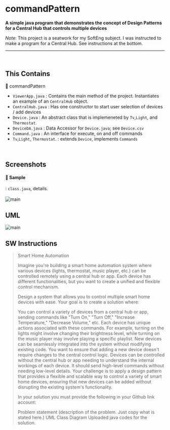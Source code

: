 # commandPattern

**A simple java program that demonstrates the concept of Design Patterns for a Central Hub that controls multiple devices** <br>

*Note*: This project is a seatwork for my SoftEng subject. I was instructed to make a program for a Central Hub. See instructions at the bottom.


---

<br>

## This Contains
📁 commandPattern <br>
- `ViewerApp.java` : Contains the main method of the project. Instantiates an example of an `CentralHub` object.
- `CentralHub.java` : Has one constructor to start user selection of devices / add devices
- `Device.java` : An abstract class that is implemeneted by `Tv`,`Light`, and `Thermostat`.
- `DeviceDA.java` : Data Accessor for `Device.java`; see `Device.csv`
- `Command.java` : An interface for execute, on and off commands
- `Tv`,`Light`, `Thermostat`. : extends `Device`, implements `Commands`

<br>

## Screenshots

#### 💾 Sample <br>
: `class.java`, details. <br><br>
![main](img)
<br>

## UML

![main](img)


## SW Instructions

>Smart Home Automation
>
>Imagine you're building a smart home automation system where various devices (lights, thermostat, music player, etc.) can be controlled remotely using a central hub or app. Each device has different functionalities, but you want to create a unified and flexible control mechanism.
>
>Design a system that allows you to control multiple smart home devices with ease. Your goal is to create a solution where:
>
>You can control a variety of devices from a central hub or app, sending commands like "Turn On," "Turn Off," "Increase Temperature," "Decrease Volume," etc.
>Each device has unique actions associated with these commands. For example, turning on the lights might involve changing their brightness level, while turning on the music player may involve playing a specific playlist.
>New devices can be seamlessly integrated into the system without modifying existing code. You want to ensure that adding a new device doesn't require changes to the central control logic.
>Devices can be controlled without the central hub or app needing to understand the internal workings of each device. It should send high-level commands without needing low-level details.
>Your challenge is to apply a design pattern that provides a flexible and scalable way to control a variety of smart home devices, ensuring that new devices can be added without disrupting the existing system's functionality.
>
>In your solution you must provide the following in your Github link account:
>
>  Problem statement (description of the problem. Just copy what is stated here.)
>  UML Class Diagram
>  Uploaded java codes for the solution.








